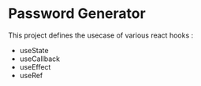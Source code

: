 # Password Generator

This project defines the usecase of various react hooks :

- useState
- useCallback
- useEffect
- useRef 